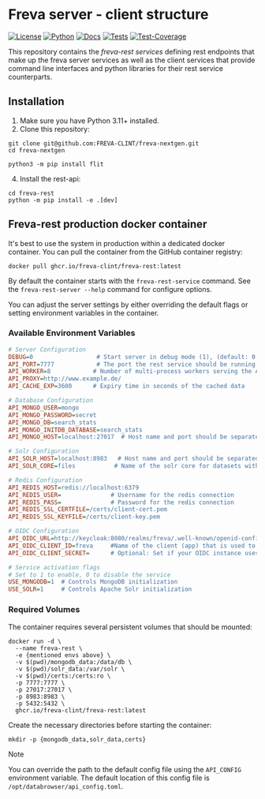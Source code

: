 # Freva server - client structure

[![License](https://img.shields.io/badge/License-BSD-purple.svg)](LICENSE)
[![Python](https://img.shields.io/badge/python-3.12-red.svg)](https://www.python.org/downloads/release/python-312/)
[![Docs](https://img.shields.io/badge/API-Doc-green.svg)](https://freva-clint.github.io/freva-nextgen)
[![Tests](https://github.com/FREVA-CLINT/freva-nextgen/actions/workflows/ci_job.yml/badge.svg)](https://github.com/FREVA-CLINT/freva-nextgen/actions)
[![Test-Coverage](https://codecov.io/github/FREVA-CLINT/freva-nextgen/branch/init/graph/badge.svg?token=dGhXxh7uP3)](https://codecov.io/github/FREVA-CLINT/freva-nextgen)

This repository contains the *freva-rest services* defining rest endpoints
that make up the freva server services as well as the client
services that provide command line interfaces and python libraries for their
rest service counterparts.

## Installation

1. Make sure you have Python 3.11+ installed.
2. Clone this repository:

```console
git clone git@github.com:FREVA-CLINT/freva-nextgen.git
cd freva-nextgen
```

```console
python3 -m pip install flit
```

4. Install the rest-api:

```console
cd freva-rest
python -m pip install -e .[dev]
```

## Freva-rest production docker container
It's best to use the system in production within a dedicated docker container.
You can pull the container from the GitHub container registry:

```console
docker pull ghcr.io/freva-clint/freva-rest:latest
```

By default the container starts with the ``freva-rest-service`` command.
See the `freva-rest-server --help` command for configure options.

You can adjust the server settings by either overriding the default flags or 
setting environment variables in the container.

### Available Environment Variables

```ini
# Server Configuration
DEBUG=0                  # Start server in debug mode (1), (default: 0 -> no debug)
API_PORT=7777            # The port the rest service should be running on
API_WORKER=8            # Number of multi-process workers serving the API
API_PROXY=http://www.example.de/
API_CACHE_EXP=3600      # Expiry time in seconds of the cached data

# Database Configuration
API_MONGO_USER=mongo
API_MONGO_PASSWORD=secret
API_MONGO_DB=search_stats
API_MONGO_INITDB_DATABASE=search_stats
API_MONGO_HOST=localhost:27017  # Host name and port should be separated by ":"

# Solr Configuration
API_SOLR_HOST=localhost:8983   # Host name and port should be separated by ":"
API_SOLR_CORE=files           # Name of the solr core for datasets with multiple versions

# Redis Configuration
API_REDIS_HOST=redis://localhost:6379
API_REDIS_USER=              # Username for the redis connection
API_REDIS_PASS=              # Password for the redis connection
API_REDIS_SSL_CERTFILE=/certs/client-cert.pem
API_REDIS_SSL_KEYFILE=/certs/client-key.pem

# OIDC Configuration
API_OIDC_URL=http://keycloak:8080/realms/freva/.well-known/openid-configuration
API_OIDC_CLIENT_ID=freva     #Name of the client (app) that is used to create the access tokens, defaults to freva
API_OIDC_CLIENT_SECRET=      # Optional: Set if your OIDC instance uses a client secret

# Service activation flags
# Set to 1 to enable, 0 to disable the service
USE_MONGODB=1  # Controls MongoDB initialization
USE_SOLR=1     # Controls Apache Solr initialization
```

### Required Volumes
The container requires several persistent volumes that should be mounted:

```console
docker run -d \
  --name freva-rest \
  -e {mentioned envs above} \
  -v $(pwd)/mongodb_data:/data/db \
  -v $(pwd)/solr_data:/var/solr \
  -v $(pwd)/certs:/certs:ro \
  -p 7777:7777 \
  -p 27017:27017 \
  -p 8983:8983 \
  -p 5432:5432 \
  ghcr.io/freva-clint/freva-rest:latest
```

Create the necessary directories before starting the container:
```console
mkdir -p {mongodb_data,solr_data,certs}
```

> [!NOTE]
> You can override the path to the default config file using the ``API_CONFIG``
         environment variable. The default location of this config file is
         ``/opt/databrowser/api_config.toml``.
